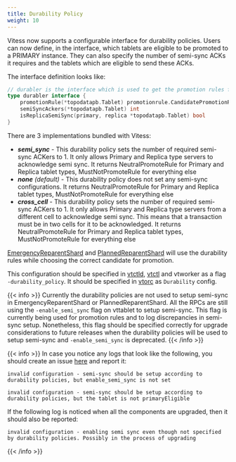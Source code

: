 ```yaml
---
title: Durability Policy
weight: 10
---
```


Vitess now supports a configurable interface for durability policies. Users can now define, in the interface, which tablets are eligible to be promoted to a PRIMARY instance. They can also specify the number of semi-sync ACKs it requires and the tablets which are eligible to send these ACKs.

The interface definition looks like:
```go
// durabler is the interface which is used to get the promotion rules for candidates and the semi sync setup
type durabler interface {
	promotionRule(*topodatapb.Tablet) promotionrule.CandidatePromotionRule
	semiSyncAckers(*topodatapb.Tablet) int
	isReplicaSemiSync(primary, replica *topodatapb.Tablet) bool
}
```

There are 3 implementations bundled with Vitess:
 - ***semi_sync*** - This durability policy sets the number of required semi-sync ACKers to 1. It only allows Primary and Replica type servers to acknowledge semi sync. It returns NeutralPromoteRule for Primary and Replica tablet types, MustNotPromoteRule for everything else
 - ***none** (default)* - This durability policy does not set any semi-sync configurations. It returns NeutralPromoteRule for Primary and Replica tablet types, MustNotPromoteRule for everything else
 - ***cross_cell*** - This durability policy sets the number of required semi-sync ACKers to 1. It only allows Primary and Replica type servers from a different cell to acknowledge semi sync. This means that a transaction must be in two cells for it to be acknowledged. It returns NeutralPromoteRule for Primary and Replica tablet types, MustNotPromoteRule for everything else


[EmergencyReparentShard](../../configuration-advanced/reparenting/#emergencyreparentshard-emergency-reparenting) and [PlannedReparentShard](../../configuration-advanced/reparenting/#plannedreparentshard-planned-reparenting) will use the durability rules while choosing the correct candidate for promotion.

This configuration should be specified in [vtctld](../vtctld), [vtctl](../../../concepts/vtctl) and vtworker as a flag `-durability_policy`. It should be specified in [vtorc](../vtorc) as `Durability` config.

{{< info >}}
Currently the durability policies are not used to setup semi-sync in EmergencyReparentShard or PlannedReparentShard. All the RPCs are still using the `-enable_semi_sync` flag on vttablet to setup semi-sync. This flag is currently being used for promotion rules and to log discrepancies in semi-sync setup. Nonetheless, this flag should be specified correctly for upgrade considerations to future releases when the durability policies will be used to setup semi-sync and `-enable_semi_sync` is deprecated.
{{< /info >}}

{{< info >}}
In case you notice any logs that look like the following, you should create an issue [here](https://github.com/vitessio/vitess/issues) and report it:
```
invalid configuration - semi-sync should be setup according to durability policies, but enable_semi_sync is not set
```
```
invalid configuration - semi-sync should be setup according to durability policies, but the tablet is not primaryEligible
```
If the following log is noticed when all the components are upgraded, then it should also be reported:
```
invalid configuration - enabling semi sync even though not specified by durability policies. Possibly in the process of upgrading
```
{{< /info >}}
